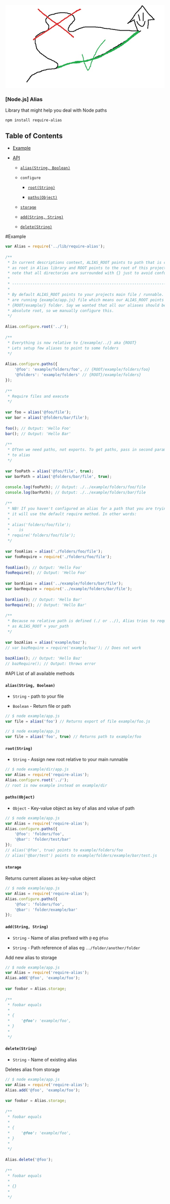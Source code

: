 ![Alias logo](https://raw.githubusercontent.com/manuelvulp/require-alias/master/img/alias.jpg)

### [Node.js] Alias

Library that might help you deal with Node paths 


```
npm install require-alias
```

## Table of Contents

- [Example](#example)

- [API](#api)
  - [`alias(String, Boolean)`](#aliasstring-boolean)
 
  - `configure`

    - [`root(String)`](#rootstring)

    - [`paths(Object)`](#pathsobject)
    
  - [`storage`](#storage)

  - [`add(String, String)`](#addstring-string)

  - [`delete(String)`](#deletestring)

#Example

```javascript
var Alias = require('../lib/require-alias');

/**
 * In current descriptions context, ALIAS_ROOT points to path that is currently set
 * as root in Alias library and ROOT points to the root of this project. Also do
 * note that all directories are surrounded with {} just to avoid confusion
 *
 * --------------------------------------------------------------------------------
 *
 * By default ALIAS_ROOT points to your projects main file / runnable. Currently we
 * are running {example/app.js} file which means our ALIAS_ROOT points to
 * {ROOT/example/} folder. Say we wanted that all our aliases should be relative to
 * absolute root, so we manually configure this.
 */

Alias.configure.root('../');

/**
 * Everything is now relative to {/example/../} aka {ROOT}
 * Lets setup few aliases to point to some folders
 */

Alias.configure.paths({
    '@foo': 'example/folders/foo', // {ROOT/example/folders/foo}
    '@folders': 'example/folders' // {ROOT}/example/folders}
});

/**
 * Require files and execute
 */

var foo = alias('@foo/file');
var bar = alias('@folders/bar/file');

foo(); // Output: 'Hello Foo'
bar(); // Output: 'Hello Bar' 

/**
 * Often we need paths, not exports. To get paths, pass in second parameter as 'true'
 * to alias
 */

var fooPath = alias('@foo/file', true);
var barPath = alias('@folders/bar/file', true);

console.log(fooPath); // Output: ./../example/folders/foo/file
console.log(barPath); // Output: ./../example/folders/bar/file

/**
 * NB! If you haven't configured an alias for a path that you are trying to require,
 * it will use the default require method. In other words:
 *
 * alias('folders/foo/file');
 *    is
 * require('folders/foo/file');
 */

var fooAlias = alias('./folders/foo/file');
var fooRequire = require('./folders/foo/file');

fooAlias(); // Output: 'Hello Foo'
fooRequire(); // Output: 'Hello Foo'

var barAlias = alias('../example/folders/bar/file');
var barRequire = require('../example/folders/bar/file');

barAlias(); // Output: 'Hello Bar'
barRequire(); // Output: 'Hello Bar'

/**
 * Because no relative path is defined (./ or ../), Alias tries to require this file
 * as ALIAS_ROOT + your_path
 */
 
var bazAlias = alias('example/baz'); 
// var bazRequire = require('example/baz'); // Does not work

bazAlias(); // Output: 'Hello Baz'
// bazRequire(); // Output: throws error
```


#API
List of all available methods

#### `alias(String, Boolean)`

- `String` - path to your file

- `Boolean` - Return file or path

```javascript
// $ node example/app.js
var file = alias('foo') // Returns export of file example/foo.js
```

```javascript
// $ node example/app.js
var file = alias('foo', true) // Returns path to example/foo
```

#### `root(String)`

- `String` - Assign new root relative to your main runnable

```javascript
// $ node example/dir/app.js
var Alias = require('require-alias');
Alias.configure.root('../');
// root is now example instead on example/dir
```

#### `paths(Object)`

- `Object` - Key-value object as key of alias and value of path

```javascript
// $ node example/app.js
var Alias = require('require-alias');
Alias.configure.paths({
    '@foo': 'folders/foo',
    '@bar': 'folder/test/bar'
});
// alias('@foo', true) points to example/folders/foo
// alias('@bar/test') points to example/folders/example/bar/test.js
```

#### `storage`

Returns current aliases as key-value object

```javascript
// $ node example/app.js
var Alias = require('require-alias');
Alias.configure.paths({
    '@foo': 'folders/foo',
    '@bar': 'folder/example/bar'
});
```
#### `add(String, String)`

- `String` - Name of alias prefixed with `@` eg `@foo`
&nbsp;

- `String` - Path reference of alias eg `../folder/another/folder`

Add new alias to storage

```javascript
// $ node example/app.js
var Alias = require('require-alias');
Alias.add('@foo', 'example/foo');

var foobar = Alias.storage;

/** 
 * foobar equals
 * 
 * {
 *     '@foo': 'example/foo',
 * }
 * 
 */
```

#### `delete(String)`

- `String` - Name of existing alias
&nbsp;

Deletes alias from storage

```javascript
// $ node example/app.js
var Alias = require('require-alias');
Alias.add('@foo', 'example/foo');

var foobar = Alias.storage;

/** 
 * foobar equals
 * 
 * {
 *     '@foo': 'example/foo',
 * }
 * 
 */
 
Alias.delete('@foo');

/** 
 * foobar equals
 * 
 * {}
 * 
 */
 
```

